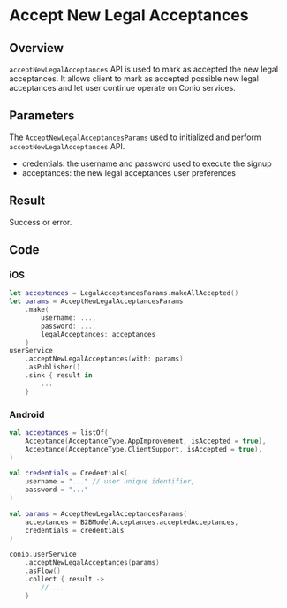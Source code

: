 # Accept New Legal Acceptances

## Overview

`acceptNewLegalAcceptances` API is used to mark as accepted the new legal acceptances. It allows client to mark as accepted possible new legal acceptances and let user continue operate on Conio services.

## Parameters

The `AcceptNewLegalAcceptancesParams` used to initialized and perform `acceptNewLegalAcceptances` API.

- credentials: the username and password used to execute the signup
- acceptances: the new legal acceptances user preferences

## Result

Success or error.

## Code

### iOS
```swift
let acceptences = LegalAcceptancesParams.makeAllAccepted()
let params = AcceptNewLegalAcceptancesParams
    .make(
        username: ...,
        password: ...,
        legalAcceptances: acceptances
    )
userService
	.acceptNewLegalAcceptances(with: params)
	.asPublisher()
	.sink { result in 
		...
	}
```

### Android
```kotlin
val acceptances = listOf(
    Acceptance(AcceptanceType.AppImprovement, isAccepted = true),
    Acceptance(AcceptanceType.ClientSupport, isAccepted = true),
)

val credentials = Credentials(
    username = "..." // user unique identifier,
    password = "..."
)

val params = AcceptNewLegalAcceptancesParams(
    acceptances = B2BModelAcceptances.acceptedAcceptances,
    credentials = credentials
)

conio.userService
    .acceptNewLegalAcceptances(params)
    .asFlow()
    .collect { result ->
        // ...
    }
```